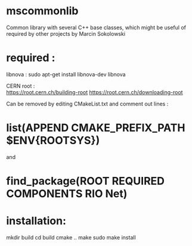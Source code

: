 # mscommonlib
Common library with several C++ base classes, which might be useful of required by other projects by Marcin Sokolowski

# required :

libnova : sudo apt-get install libnova-dev libnova

CERN root :   
   https://root.cern.ch/building-root
   https://root.cern.ch/downloading-root

   Can be removed by editing CMakeList.txt and comment out lines :
   # list(APPEND CMAKE_PREFIX_PATH $ENV{ROOTSYS})
   and
   # find_package(ROOT REQUIRED COMPONENTS RIO Net)


# installation:
mkdir build
cd build
cmake ..
make
sudo make install
